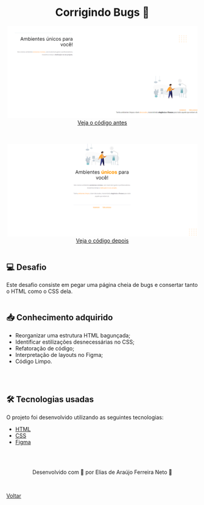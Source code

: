 <h1 align="center">Corrigindo Bugs 🔧</h1>



<div align="center" style="margin-bottom: 30px">
    <img src="./demonstracao_antes.png" style="width:500px;"> <br>  
    <a href="https://github.com/Elias-Neto/Explorer/tree/main/nivel-02/stage-02/desafios/corrigindo_bugs_01/antes"> Veja o código antes</a>
</div>

<br>

<div align="center">
    <img src="./demonstracao_depois.png" style="width:500px;"> <br>   
    <a href="https://github.com/Elias-Neto/Explorer/tree/main/nivel-02/stage-02/desafios/corrigindo_bugs_01/depois"> Veja o código depois</a>
</div>


<br>

<h2> 💻 Desafio </h2>
Este desafio consiste em pegar uma página cheia de bugs e consertar tanto o HTML como o CSS dela.

<br>
<br>

<h2> 📥 Conhecimento adquirido </h2>

* Reorganizar uma estrutura HTML bagunçada;
* Identificar estilizações desnecessárias no CSS;
* Refatoração de código;
* Interpretação de layouts no Figma;
* Código Limpo.

<br>
<br>

<h2> 🛠 Tecnologias usadas </h2>

O projeto foi desenvolvido utilizando as seguintes tecnologias:

- [HTML](https://www.w3schools.com/html/)
- [CSS](https://www.w3schools.com/css/default.asp)
- [Figma](https://www.figma.com/design/)

<br>
<br>

<p align="center"> Desenvolvido com 💜 por Elias de Araújo Ferreira Neto 👋 <p>

<br>

<a href="../../README.md">Voltar</a>
